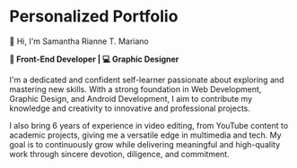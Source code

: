 # Personalized Portfolio

👋 Hi, I'm Samantha Rianne T. Mariano

**🎨 Front-End Developer | 💻 Graphic Designer**

I'm a dedicated and confident self-learner passionate about exploring and mastering new skills. With a strong foundation in Web Development, Graphic Design, and Android Development, I aim to contribute my knowledge and creativity to innovative and professional projects.

I also bring 6 years of experience in video editing, from YouTube content to academic projects, giving me a versatile edge in multimedia and tech. My goal is to continuously grow while delivering meaningful and high-quality work through sincere devotion, diligence, and commitment.

